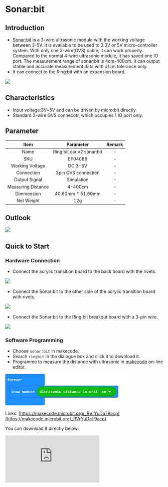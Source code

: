 # Sonar:bit

## Introduction

- [Sonar:bit](https://www.elecfreaks.com/ring-bit-car-accessories-sonar-bit-tracking-module-and-led-light-bar.html) is a 3-wire ultrasonic module with the working voltage between 3-5V.  It is available to be used to 3.3V or 5V micro-controller system. With only one 3-wire(GVS) cable, it can work properly. Compared to the normal 4-wire ultrasonic module, it has saved one IO port. The measurement range of sonar:bit is 4cm-400cm. It can output stable and accurate measurement data with ±1cm tolerance only.
- It can connect to the Ring:bit with an expansion board.

![](https://raw.githubusercontent.com/elecfreaks/learn-cn/master/microbitKit/ring_bit_v2/images/ring_bit_v2_sonar_01.jpg)

## Characteristics

- Input voltage:3V~5V  and can be driven by micro:bit directly.
- Standard 3-wire GVS connecotr, which occupies 1 IO port only.

## Parameter


 Item | Parameter | Remark
 :-: | :-: |:-:
 Name |Ring:bit car v2 sonar:bit|-
 SKU|EF04089|-
 Working Voltage |DC 3-5V|-
 Connection |3pin GVS connection|-
 Output Signal |Simulation|-
 Measuring Distance |4-400cm|-
 Dimmension |40.60mm * 51.60mm|-
 Net Weight |12g|-


## Outlook


![](https://raw.githubusercontent.com/elecfreaks/learn-cn/master/microbitKit/ring_bit_v2/images/ring_bit_v2_sonar_02.jpg)

## Quick to Start

### Hardware Connection


- Connect the acrylic transition board to the back board with the rivets.

![](https://raw.githubusercontent.com/elecfreaks/learn-cn/master/microbitKit/ring_bit_v2/images/ring_bit_v2_sonar_03.jpg)

- Connect the Sonar:bit to the other side of the acrylic transition board with rivets.

![](https://raw.githubusercontent.com/elecfreaks/learn-cn/master/microbitKit/ring_bit_v2/images/ring_bit_v2_sonar_04.jpg)

- Connect the Sonar:bit to the Ring:bit breakout board with a 3-pin wire.

![](https://raw.githubusercontent.com/elecfreaks/learn-cn/master/microbitKit/ring_bit_v2/images/ring_bit_v2_sonar_05.jpg)

### Software Programming


- Choose `sonar:bit` in makecode.
- Search `ringbit` in the dialogue box and click it to download it.
- Programme to measure the distance with ultrasonic in [makecode](https://makecode.microbit.org/) on-line editor.


![](./images/ring_bit_v2_sonar_06.png)

Links: [https://makecode.microbit.org/_RVrYuDaT9acp](https://makecode.microbit.org/_RVrYuDaT9acp)

You can download it directly below:

<div
    style={{
        position: 'relative',
        paddingBottom: '60%',
        overflow: 'hidden',
    }}
>
    <iframe
        src="https://makecode.microbit.org/_RVrYuDaT9acp"
        frameborder="0"
        sandbox="allow-popups allow-forms allow-scripts allow-same-origin"
        style={{
            position: 'absolute',
            width: '100%',
            height: '100%',
        }}
    />
</div>

### Result


- The value measured by Sonar:bit is showing on the micro:bit.

## About


[case 10](http://www.elecfreaks.com/learn-en/microbitKit/ring_bit_v2/ring_bit_car_v2_case_10.html)
